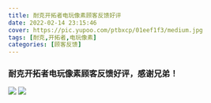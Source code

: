 ```yaml
---
title: 耐克开拓者电玩像素顾客反馈好评
date: 2022-02-14 23:15:46
cover: https://pic.yupoo.com/ptbxcp/01eef1f3/medium.jpg
tags: [耐克,开拓者,电玩像素]
categories: [顾客反馈]
---
```


###  耐克开拓者电玩像素顾客反馈好评，感谢兄弟！
![](https://pic.yupoo.com/ptbxcp/f93f8cae/a7b201f4.jpg)
![](https://pic.yupoo.com/ptbxcp/01eef1f3/18c71ee2.jpg)

